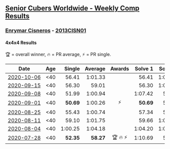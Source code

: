 <style>table {white-space: nowrap;}</style>

## [Senior Cubers Worldwide - Weekly Comp Results](/scw-comp/results/)
### [Enrymar Cisneros](README.md) - [2013CISN01](https://www.worldcubeassociation.org/persons/2013CISN01?event=444)
#### 4x4x4 Results

<span style="white-space: nowrap;">🏆 = overall winner</span>, <span style="white-space: nowrap;">🔥 = PR average</span>, <span style="white-space: nowrap;">⚡ = PR single</span>.

| Date | Age | Single | Average | Awards | Solve 1 | Solve 2 | Solve 3 | Solve 4 | Solve 5 | Video |
| :--: | :--: | --: | --: | :--: | --: | --: | --: | --: | --: | :-- |
| [2020-10-06](../../results/2020-10-06/444.md) | <40 | 56.41 | 1:01.33 |  | 56.41 | 1:05.70 | 1:02.96 | 1:01.57 | 59.47 | [Desktop](https://www.facebook.com/events/2766581680255939/permalink/2772796936301080) / [Mobile](https://m.facebook.com/events/2766581680255939?view=permalink&id=2772796936301080) |
| [2020-09-15](../../results/2020-09-15/444.md) | <40 | 56.30 | 59.01 |  | 56.30 | 1:04.52 | 59.30 | 59.45 | 58.28 | [Desktop](https://www.facebook.com/events/655903882008117/permalink/661018164830022) / [Mobile](https://m.facebook.com/events/655903882008117?view=permalink&id=661018164830022) |
| [2020-09-08](../../results/2020-09-08/444.md) | <40 | 51.99 | 1:00.94 |  | 1:07.42 | 56.04 | 59.35 | 1:12.46 | 51.99 | [Desktop](https://www.facebook.com/events/342884623427933/permalink/347790779603984) / [Mobile](https://m.facebook.com/events/342884623427933?view=permalink&id=347790779603984) |
| [2020-09-01](../../results/2020-09-01/444.md) | <40 | **50.69** | 1:00.26 | ⚡ | **50.69** | 57.60 | 1:05.78 | 1:03.80 | 59.37 | [Desktop](https://www.facebook.com/events/987180995036806/permalink/992565827831656) / [Mobile](https://m.facebook.com/events/987180995036806?view=permalink&id=992565827831656) |
| [2020-08-25](../../results/2020-08-25/444.md) | <40 | 55.43 | 1:00.74 |  | 57.34 | 55.43 | 1:06.81 | 58.07 | 1:11.35 | [Desktop](https://www.facebook.com/events/375269430142971/permalink/379975593005688) / [Mobile](https://m.facebook.com/events/375269430142971?view=permalink&id=379975593005688) |
| [2020-08-11](../../results/2020-08-11/444.md) | <40 | 59.10 | 1:01.75 |  | 59.66 | 1:05.19 | 59.10 | 1:06.61 | 1:00.41 | [Desktop](https://www.facebook.com/events/1112228215845470/permalink/1117927325275559) / [Mobile](https://m.facebook.com/events/1112228215845470?view=permalink&id=1117927325275559) |
| [2020-08-04](../../results/2020-08-04/444.md) | <40 | 1:00.25 | 1:04.18 |  | 1:04.20 | 1:07.23 | 1:00.25 | 1:01.10 | 1:09.31 | [Desktop](https://www.facebook.com/events/770016233779888/permalink/775839526530892) / [Mobile](https://m.facebook.com/events/770016233779888?view=permalink&id=775839526530892) |
| [2020-07-28](../../results/2020-07-28/444.md) | <40 | **52.35** | **58.27** | 🏆 🔥 ⚡ | 1:10.69 | 57.12 | 58.48 | 59.20 | **52.35** | [Desktop](https://www.facebook.com/events/299658408049797/permalink/303479464334358) / [Mobile](https://m.facebook.com/events/299658408049797?view=permalink&id=303479464334358) |


<!-- Global site tag (gtag.js) - Google Analytics -->
<script async src="https://www.googletagmanager.com/gtag/js?id=UA-86348435-3"></script>
<script>window.dataLayer = window.dataLayer || []; function gtag() {dataLayer.push(arguments);} gtag('js', new Date()); gtag('config', 'UA-86348435-3');</script>
